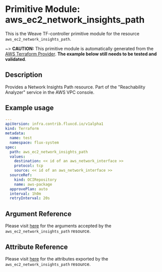
# Primitive Module: aws_ec2_network_insights_path

This is the Weave TF-controller primitive module for the resource `aws_ec2_network_insights_path`.

~> **CAUTION:** This primitive module is automatically generated from the [AWS Terraform Provider](https://registry.terraform.io/providers/hashicorp/aws/latest/docs/resources/ec2_network_insights_path). **The example below still needs to be tested and validated**.

## Description

Provides a Network Insights Path resource. Part of the "Reachability Analyzer" service in the AWS VPC console.

## Example usage

```yaml
---
apiVersion: infra.contrib.fluxcd.io/v1alpha1
kind: Terraform
metadata:
  name: test
  namespace: flux-system
spec:
  path: aws_ec2_network_insights_path
  values:
    destination: << id of an aws_network_interface >>
    protocol: tcp
    source: << id of an aws_network_interface >>
  sourceRef:
    kind: OCIRepository
    name: aws-package
  approvePlan: auto
  interval: 1h0m
  retryInterval: 20s
```

## Argument Reference

Please visit [here](https://registry.terraform.io/providers/hashicorp/aws/latest/docs/resources/ec2_network_insights_path#argument-reference) for the arguments accepted by the `aws_ec2_network_insights_path` resource.

## Attribute Reference

Please visit [here](https://registry.terraform.io/providers/hashicorp/aws/latest/docs/resources/ec2_network_insights_path#attributes-reference) for the attributes exported by the `aws_ec2_network_insights_path` resource.
